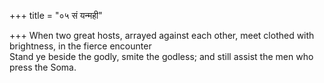 +++
title = "०५ सं यन्मही"

+++
When two great hosts, arrayed against each other, meet clothed with brightness, in the fierce encounter  
     Stand ye beside the godly, smite the godless; and still assist the men who press the Soma.